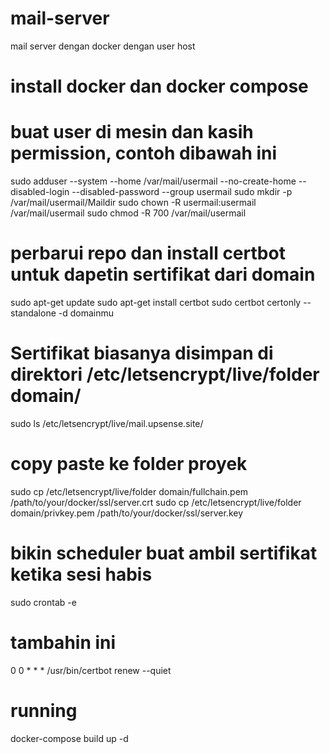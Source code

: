 # mail-server
mail server dengan docker dengan user host

# install docker dan docker compose

# buat user di mesin dan kasih permission, contoh dibawah ini
sudo adduser --system --home /var/mail/usermail --no-create-home --disabled-login --disabled-password --group usermail
sudo mkdir -p /var/mail/usermail/Maildir
sudo chown -R usermail:usermail /var/mail/usermail
sudo chmod -R 700 /var/mail/usermail

# perbarui repo dan install certbot untuk dapetin sertifikat dari domain
sudo apt-get update
sudo apt-get install certbot
sudo certbot certonly --standalone -d domainmu

# Sertifikat biasanya disimpan di direktori /etc/letsencrypt/live/folder domain/
sudo ls /etc/letsencrypt/live/mail.upsense.site/

# copy paste ke folder proyek
sudo cp /etc/letsencrypt/live/folder domain/fullchain.pem /path/to/your/docker/ssl/server.crt
sudo cp /etc/letsencrypt/live/folder domain/privkey.pem /path/to/your/docker/ssl/server.key

# bikin scheduler buat ambil sertifikat ketika sesi habis
sudo crontab -e

# tambahin ini
0 0 * * * /usr/bin/certbot renew --quiet

# running
docker-compose build up -d
